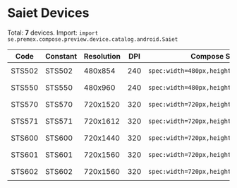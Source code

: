 # Saiet Devices

Total: **7** devices. Import: `import se.premex.compose.preview.device.catalog.android.Saiet`

| Code | Constant | Resolution | DPI | Compose Spec | Preview Usage |
|------|----------|------------|-----|-------------|---------------|
| STS502 | STS502 | 480x854 | 240 | `spec:width=480px,height=854px,dpi=240` | `@Preview(device = Saiet.STS502)` |
| STS550 | STS550 | 480x960 | 240 | `spec:width=480px,height=960px,dpi=240` | `@Preview(device = Saiet.STS550)` |
| STS570 | STS570 | 720x1520 | 320 | `spec:width=720px,height=1520px,dpi=320` | `@Preview(device = Saiet.STS570)` |
| STS571 | STS571 | 720x1612 | 320 | `spec:width=720px,height=1612px,dpi=320` | `@Preview(device = Saiet.STS571)` |
| STS600 | STS600 | 720x1440 | 320 | `spec:width=720px,height=1440px,dpi=320` | `@Preview(device = Saiet.STS600)` |
| STS601 | STS601 | 720x1560 | 320 | `spec:width=720px,height=1560px,dpi=320` | `@Preview(device = Saiet.STS601)` |
| STS602 | STS602 | 720x1560 | 320 | `spec:width=720px,height=1560px,dpi=320` | `@Preview(device = Saiet.STS602)` |

<!-- Generated automatically. Do not edit manually. -->
